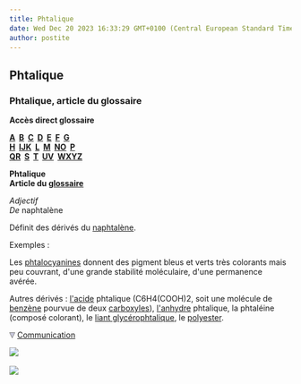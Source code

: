 ```yaml
---
title: Phtalique
date: Wed Dec 20 2023 16:33:29 GMT+0100 (Central European Standard Time)
author: postite
---
```


## Phtalique
### Phtalique, article du glossaire
 **Accès direct glossaire**

**[A](a.html)  [B](b.html)  [C](c.html)  [D](d.html)  [E](e.html)  [F](f.html)  [G](g.html)  
[H](h.html)  [IJK](ijk.html)  [L](l.html)  [M](m.html)  [NO](no.html)  [P](p.html)  
[QR](qr.html)  [S](s.html)  [T](t.html)  [UV](uv.html)  [WXYZ](wxyz.html)**

**Phtalique  
Article du [glossaire](glossaire.html)**

_Adjectif  
De_ naphtalène

Définit des dérivés du [naphtalène](naphtalene.html).

Exemples :

Les [phtalocyanines](phtalocyanines.html) donnent des pigment bleus et verts très colorants mais peu couvrant, d'une grande stabilité moléculaire, d'une permanence avérée.

Autres dérivés : [l'acide](acides.html) phtalique (C6H4(COOH)2, soit une molécule de [benzène](benzene.html) pourvue de deux [carboxyles](carboxyle.html)), [l'anhydre](anhydride.html) phtalique, la phtaléine (composé colorant), le [liant glycérophtalique](glycerophtalique.html), le [polyester](polyester.html).



![](images/flechebas.gif) [Communication](http://www.artrealite.com/annonceurs.htm) 

[![](https://cbonvin.fr/sites/regie.artrealite.com/visuels/campagne1.png)](index-2.html#20131014)

![](https://cbonvin.fr/sites/regie.artrealite.com/visuels/campagne2.png)